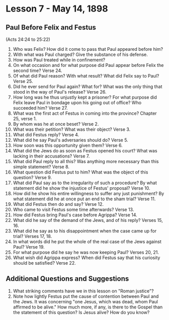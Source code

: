 # Lesson 7 - May 14, 1898

## Paul Before Felix and Festus
(Acts 24:24 to 25:22)

1. Who was Felix? How did it come to pass that Paul appeared before him?
2. With what was Paul charged? Give the substance of his defense.
3. How was Paul treated while in confinement?
4. On what occasion and for what purpose did Paul appear before Felix the second time? Verse 24.
5. Of what did Paul reason? With what result? What did Felix say to Paul? Verse 25.
6. Did he ever send for Paul again? What for? What was the only thing that stood in the way of Paul's release? Verse 26.
7. How long was he thus unjustly kept a prisoner? For what purpose did Felix leave Paul in bondage upon his going out of office? Who succeeded him? Verse 27.
8. What was the first act of Festus in coming into the province? Chapter 25, verse 1.
9. By whom was he at once beset? Verse 2.
10. What was their petition? What was their object? Verse 3.
11. What did Festus reply? Verse 4.
12. What did he say Paul's adversaries should do? Verse 5.
13. How soon was this opportunity given them? Verse 6.
14. What did the Jews do as soon as Festus opened his court? What was lacking in their accusations? Verse 7.
15. What did Paul reply to all this? Was anything more necessary than this simple statement? Verse 8.
16. What question did Festus put to him? What was the object of this question? Verse 9.
17. What did Paul say as to the irregularity of such a procedure? By what statement did he show the injustice of Festus' proposal? Verse 10.
18. How did he show his entire willingness to suffer any just punishment? By what statement did he at once put an end to the sham trial? Verse 11.
19. What did Festus then do and say? Verse 12.
20. Who came to visit Festus some time afterwards? Verse 13.
21. How did Festus bring Paul's case before Agrippa? Verse 14.
22. What did he say of the demand of the Jews, and of his reply? Verses 15, 16.
23. What did he say as to his disappointment when the case came up for trial? Verses 17, 18.
24. In what words did he put the whole of the real case of the Jews against Paul? Verse 19.
25. For what purpose did he say he was now keeping Paul? Verses 20, 21.
26. What wish did Agrippa express? When did Festus say that his curiosity should be satisfied? Verse 22.

## Additional Questions and Suggestions

1. What striking comments have we in this lesson on "Roman justice"?
2. Note how lightly Festus put the cause of contention between Paul and the Jews. It was concerning "one Jesus, which was dead, whom Paul affirmed to be alive." How much more, if any, is there to the Gospel than the statement of this question? Is Jesus alive? How do you know?